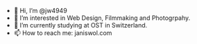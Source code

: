 - 👋 Hi, I’m @jw4949
- 👀 I’m interested in Web Design, Filmmaking and Photogrpahy.
- 🌱 I’m currently studying at OST in Switzerland.
- 📫 How to reach me: janiswol.com

<!---
jw4949/jw4949 is a ✨ special ✨ repository because its `README.md` (this file) appears on your GitHub profile.
You can click the Preview link to take a look at your changes.
--->
